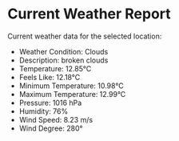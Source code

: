 # Current Weather Report
Current weather data for the selected location:
- Weather Condition: Clouds
- Description: broken clouds
- Temperature: 12.85°C
- Feels Like: 12.18°C
- Minimum Temperature: 10.98°C
- Maximum Temperature: 12.99°C
- Pressure: 1016 hPa
- Humidity: 76%
- Wind Speed: 8.23 m/s
- Wind Degree: 280°
